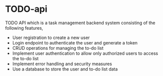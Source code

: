 # TODO-api
 TODO API which is a task management backend system consisting of the following features,
 - User registration to create a new user
- Login endpoint to authenticate the user and generate a token
- CRUD operations for managing the to-do list
- Implement user authentication to allow only authorized users to access the to-do list
- Implement error handling and security measures
- Use a database to store the user and to-do list data 
